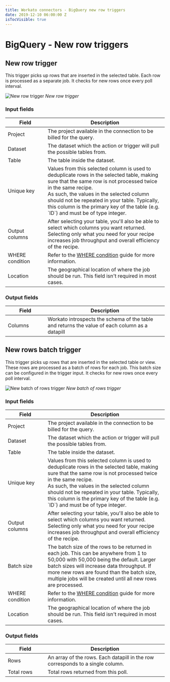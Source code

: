 ```yaml
---
title: Workato connectors - BigQuery new row triggers
date: 2019-12-10 06:00:00 Z
isTocVisible: true
---
```


# BigQuery - New row triggers

## New row trigger
This trigger picks up rows that are inserted in the selected table. Each row is processed as a separate job. It checks for new rows once every poll interval.

![New row trigger](/assets/images/bigquery/new-row-trigger.png)
*New row trigger*

### Input fields

<table class="unchanged rich-diff-level-one">
  <thead>
    <tr>
        <th width='25%'>Field</th>
        <th>Description</th>
    </tr>
  </thead>
  <tbody>
    <tr>
      <td>Project</td>
      <td>The project available in the connection to be billed for the query.</td>
    </tr>
    <tr>
      <td>Dataset</td>
      <td>The dataset which the action or trigger will pull the possible tables from.</td>
    </tr>
    <tr>
      <td>Table</td>
      <td>The table inside the dataset.</td>
    </tr>
    <tr>
      <td>Unique key</td>
      <td>Values from this selected column is used to deduplicate rows in the selected table, making sure that the same row is not processed twice in the same recipe.<br>
      As such, the values in the selected column should not be repeated in your table. Typically, this column is the primary key of the table (e.g. `ID`) and must be of type integer.</td>
    </tr>
    <tr>
      <td>Output columns</td>
      <td>After selecting your table, you'll also be able to select which columns you want returned. Selecting only what you need for your recipe increases job throughput and overall efficiency of the recipe.</td>
    </tr>
    <tr>
      <td>WHERE condition</td>
      <td>Refer to the <a href='/connectors/bigquery.md#where-condition'>WHERE condition</a> guide for more information.</td>
    </tr>
    <tr>
      <td>Location</td>
      <td>The geographical location of where the job should be run. This field isn't required in most cases.</td>
    </tr>
  </tbody>
</table>

### Output fields
<table class="unchanged rich-diff-level-one">
  <thead>
    <tr>
        <th width='25%'>Field</th>
        <th>Description</th>
    </tr>
  </thead>
  <tbody>
    <tr>
      <td>Columns</td>
      <td>Workato introspects the schema of the table and returns the value of each column as a datapill</td>
    </tr>
</table>

## New rows batch trigger
This trigger picks up rows that are inserted in the selected table or view. These rows are processed as a batch of rows for each job. This batch size can be configured in the trigger input. It checks for new rows once every poll interval.

![New batch of rows trigger](/assets/images/bigquery/new-batch-of-rows-trigger.png)
*New batch of rows trigger*

### Input fields

<table class="unchanged rich-diff-level-one">
  <thead>
    <tr>
        <th width='25%'>Field</th>
        <th>Description</th>
    </tr>
  </thead>
  <tbody>
    <tr>
      <td>Project</td>
      <td>The project available in the connection to be billed for the query.</td>
    </tr>
    <tr>
      <td>Dataset</td>
      <td>The dataset which the action or trigger will pull the possible tables from.</td>
    </tr>
    <tr>
      <td>Table</td>
      <td>The table inside the dataset.</td>
    </tr>
    <tr>
      <td>Unique key</td>
      <td>Values from this selected column is used to deduplicate rows in the selected table, making sure that the same row is not processed twice in the same recipe.<br>
      As such, the values in the selected column should not be repeated in your table. Typically, this column is the primary key of the table (e.g. `ID`) and must be of type integer.</td>
    </tr>
    <tr>
      <td>Output columns</td>
      <td>After selecting your table, you'll also be able to select which columns you want returned. Selecting only what you need for your recipe increases job throughput and overall efficiency of the recipe.</td>
    </tr>
    <tr>
      <td>Batch size</td>
      <td>The batch size of the rows to be returned in each job. This can be anywhere from 1 to 50,000 with 50,000 being the default. Larger batch sizes will increase data throughput. If more new rows are found than the batch size, multiple jobs will be created until all new rows are processed.</td>
    </tr>
    <tr>
      <td>WHERE condition</td>
      <td>Refer to the <a href='/connectors/bigquery.md#where-condition'>WHERE condition</a> guide for more information.</td>
    </tr>
    <tr>
      <td>Location</td>
      <td>The geographical location of where the job should be run. This field isn't required in most cases.</td>
    </tr>
  </tbody>
</table>

### Output fields
<table class="unchanged rich-diff-level-one">
  <thead>
    <tr>
        <th width='25%'>Field</th>
        <th>Description</th>
    </tr>
  </thead>
  <tbody>
    <tr>
      <td>Rows</td>
      <td>An array of the rows. Each datapill in the row corresponds to a single column.</td>
    </tr>
    <tr>
      <td>Total rows</td>
      <td>Total rows returned from this poll.</td>
    </tr>
</table>
